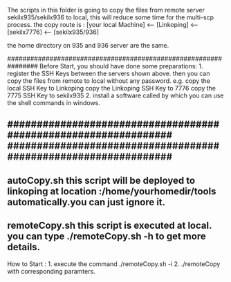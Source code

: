 The scripts in this folder is going to copy the files from remote server sekilx935/sekilx936 to local, this will reduce some time for the multi-scp process.
the copy route is : 
	[your local Machine] <-- [Linkoping] <-- [sekilx7776] <-- [sekilx935/936]

the home directory on 935 and 936 server are the same.

################################################################
Before Start, you should have done some preparations:
	1. register the SSH Keys between the servers shown above. then you can copy the files from remote to local without any password.
		e.g. copy the local SSH Key to Linkoping
		     copy the Linkoping SSH Key to 7776
		     copy the 7775 SSH Key to sekilx935
	2. install a software called <Git Bash> by which you can use the shell commands in windows.

################################################################
################################################################
----------------------------------------------------------------
autoCopy.sh
	this script will be deployed to linkoping at location :/home/yourhomedir/tools automatically.you can just ignore it.
----------------------------------------------------------------
remoteCopy.sh
	this script is executed at local. you can type ./remoteCopy.sh -h to get more details.
----------------------------------------------------------------

How to Start : 
	1. execute the command ./remoteCopy.sh -i
	2. ./remoteCopy with corresponding paramters.
